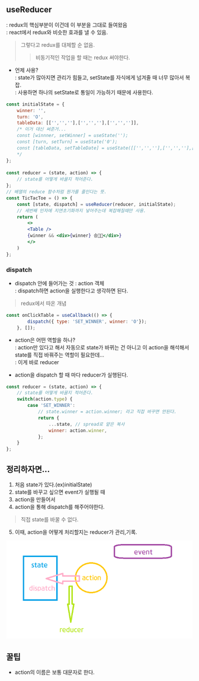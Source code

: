 ## useReducer
: redux의 핵심부분이 이건데 이 부분을 그대로 들여왔음\
: react에서 redux와 비슷한 효과를 낼 수 있음.
> 그렇다고 redux를 대체할 순 없음.
>> 비동기적인 작업을 할 때는 redux 써야한다.
- 언제 사용?\
: state가 많아지면 관리가 힘들고, setState를 자식에게 넘겨줄 때 너무 많아서 복잡.\
: 사용하면 하나의 setState로 통일이 가능하기 때문에 사용한다.

``` jsx
const initialState = {
    winner: '',
    turn: 'O',
    tableData: [['','',''],['','',''],['','','']],
    /* 이거 대신 써준거... 
    const [winnner, setWinner] = useState('');
    const [turn, setTurn] = useState('0');
    const [tableData, setTableDate] = useState([['','',''],['','',''],['','','']]);
    */
};

const reducer = (state, action) => {
    // state를 어떻게 바꿀지 적어준다.
};
// 배열의 reduce 함수처럼 뭔가를 줄인다는 뜻.
const TicTacToe = () => {
    const [state, dispatch] = useReducer(reducer, initialState);
    // 세번째 인자에 지연초기화까지 넣어주는데 복잡해질때만 사용.
    return (
        <>
        <Table />
        {winner && <div>{winner} 승🐱‍🏍</div>}
        </>
    )
};
```

### dispatch
- dispatch 안에 들어가는 것 : action 객체\
: dispatch하면 action을 실행한다고 생각하면 된다.
> redux에서 따온 개념
``` jsx
const onClickTable = useCallback(() => {
        dispatch({ type: 'SET_WINNER', winner: 'O'});
    }, []);
```
- action은 어떤 역할을 하나?\
: action만 있다고 해서 자동으로 state가 바뀌는 건 아니고 이 action을 해석해서 state를 직접 바꿔주는 역할이 필요한데...\
: 이게 바로 reducer

- action을 dispatch 할 때 마다 reducer가 실행된다.
``` jsx
const reducer = (state, action) => {
    // state를 어떻게 바꿀지 적어준다.
    switch(action.type) {
        case 'SET_WINNER':
            // state.winner = action.winner; 라고 직접 바꾸면 안된다.
            return {
                ...state, // spread로 얕은 복사
                winner: action.winner,
            };
    }
};
```

## 정리하자면...
1. 처음 state가 있다.(ex)initialState)
2. state를 바꾸고 싶으면 event가 실행될 때
3. action을 만들어서
4. action을 통해 dispatch를 해주어야한다.
> 직접 state를 바꿀 수 없다.
5. 이때, action을 어떻게 처리할지는 reducer가 관리,기록.
<img src='./state변경방법.png'>

## 꿀팁
- action의 이름은 보통 대문자로 한다.